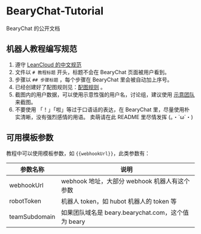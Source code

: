 # BearyChat-Tutorial

BearyChat 的公开文档


## 机器人教程编写规范


1. 遵守 [LeanCloud 的中文规范](https://github.com/sparanoid/chinese-copywriting-guidelines)
2. 文件以 `# 教程标题` 开头，标题不会在 BearyChat 页面被用户看到。
3. 步骤以 `## 步骤标题` ，每个步骤在 BearyChat 里会被自动加上序号。
4. 已经创建好了配图规则见：[配图规则](/tutorials/markdown/specfication.md) 。
5. 截图内的用户数据，可以使用示意性强的用户名，讨论组，建议使用 [示意团队](https://example.bearychat.com) 来截图。
6. 不要使用 「！」「啦」等过于口语话的表达，在 BearyChat 里，尽量使用朴实清晰，没有强烈感情的用语。 卖萌请在此 README 里尽情发挥 (。・`ω´・)

## 可用模板参数

教程中可以使用模板参数，如 `{{webhookUrl}}`，此类参数有：

| 参数名称 | 说明 |
| ---- | ---- |
| webhookUrl | webhook 地址，大部分 webhook 机器人有这个参数 |
| robotToken | 机器人 token，如 hubot 机器人的 token 等 |
| teamSubdomain | 如果团队域名是 beary.bearychat.com，这个值为 beary |

